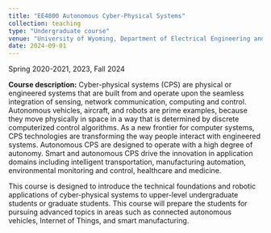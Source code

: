 ```yaml
---
title: "EE4800 Autonomous Cyber-Physical Systems"
collection: teaching
type: "Undergraduate course"
venue: "University of Wyoming, Department of Electrical Engineering and Computer Science"
date: 2024-09-01 
---
```

Spring 2020-2021, 2023, Fall 2024

**Course description:** Cyber-physical systems (CPS) are physical or engineered systems that are built from and operate upon the seamless integration of sensing, network communication, computing and control. Autonomous vehicles, aircraft, and robots are prime examples, because they move physically in space in a way that is determined by discrete computerized control algorithms. As a new frontier for computer systems, CPS technologies are transforming the way people interact with engineered systems. Autonomous CPS are designed to operate with a high degree of autonomy. Smart and autonomous CPS drive the innovation in application domains including intelligent transportation, manufacturing automation, environmental monitoring and control, healthcare and medicine.

This course is designed to introduce the technical foundations and robotic applications of cyber-physical systems to upper-level undergraduate students or graduate students. This course will prepare the students for pursuing advanced topics in areas such as connected autonomous vehicles, Internet of Things, and smart manufacturing.
